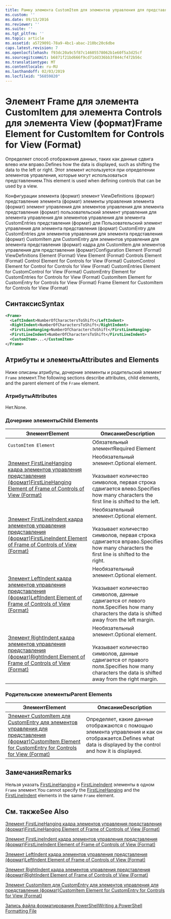 ```yaml
---
title: Рамку элемента CustomItem для элементов управления для представления (формат) | Документация Майкрософт
ms.custom: ''
ms.date: 09/13/2016
ms.reviewer: ''
ms.suite: ''
ms.tgt_pltfrm: ''
ms.topic: article
ms.assetid: a5729091-78a9-4bc1-abac-210bc20c6dbe
caps.latest.revision: 7
ms.openlocfilehash: f93dc20a9c5f87c14605578062b1e60f5a3d25cf
ms.sourcegitcommit: b6871f21bd666f9cd71dd336bb3f844cf472b56c
ms.translationtype: MT
ms.contentlocale: ru-RU
ms.lasthandoff: 02/03/2019
ms.locfileid: "56859820"
---
```

# <a name="frame-element-for-customitem-for-controls-for-view-format"></a><span data-ttu-id="9d2d8-102">Элемент Frame для элемента CustomItem для элемента Controls для элемента View (формат)</span><span class="sxs-lookup"><span data-stu-id="9d2d8-102">Frame Element for CustomItem for Controls for View (Format)</span></span>

<span data-ttu-id="9d2d8-103">Определяет способ отображения данных, таких как данные сдвига влево или вправо.</span><span class="sxs-lookup"><span data-stu-id="9d2d8-103">Defines how the data is displayed, such as shifting the data to the left or right.</span></span> <span data-ttu-id="9d2d8-104">Этот элемент используется при определении элементов управления, которые могут использоваться представлением.</span><span class="sxs-lookup"><span data-stu-id="9d2d8-104">This element is used when defining controls that can be used by a view.</span></span>

<span data-ttu-id="9d2d8-105">Конфигурации элемента (формат) элемент ViewDefinitions (формат) представление элемента (формат) элементы управления элемента (формат) элемент управления для элементов управления для элемента представления (формат) пользовательский элемент управления для элемента управления для элементов управления для элемента CustomEntries представления (формат) для Пользовательский элемент управления для элемента представления (формат) CustomEntry для CustomEntries для элементов управления для элемента представления (формат) CustomItem для CustomEntry для элементов управления для элемента представления (формат) кадра для CustomItem для элементов управления для представления (формат)</span><span class="sxs-lookup"><span data-stu-id="9d2d8-105">Configuration Element (Format) ViewDefinitions Element (Format) View Element (Format) Controls Element (Format) Control Element for Controls for View (Format) CustomControl Element for Control for Controls for View (Format) CustomEntries Element for CustomControl for View (Format) CustomEntry Element for CustomEntries for Controls for View (Format) CustomItem Element for CustomEntry for Controls for View (Format) Frame Element for CustomItem for Controls for View (Format)</span></span>

## <a name="syntax"></a><span data-ttu-id="9d2d8-106">Синтаксис</span><span class="sxs-lookup"><span data-stu-id="9d2d8-106">Syntax</span></span>

```xml
<Frame>
  <LeftIndent>NumberOfCharactersToShift</LeftIndent>
  <RightIndent>NumberOfCharactersToShift</RightIndent>
  <FirstLineHanging>NumberOfCharactersToShift</FirstLineHanging>
  <FirstLineIndent>NumberOfCharactersToShift</FirstLineIndent>
  <CustomItem>...</CustomItem>
</Frame>
```

## <a name="attributes-and-elements"></a><span data-ttu-id="9d2d8-107">Атрибуты и элементы</span><span class="sxs-lookup"><span data-stu-id="9d2d8-107">Attributes and Elements</span></span>

<span data-ttu-id="9d2d8-108">Ниже описаны атрибуты, дочерние элементы и родительский элемент `Frame` элемент.</span><span class="sxs-lookup"><span data-stu-id="9d2d8-108">The following sections describe attributes, child elements, and the parent element of the `Frame` element.</span></span>

### <a name="attributes"></a><span data-ttu-id="9d2d8-109">Атрибуты</span><span class="sxs-lookup"><span data-stu-id="9d2d8-109">Attributes</span></span>

<span data-ttu-id="9d2d8-110">Нет.</span><span class="sxs-lookup"><span data-stu-id="9d2d8-110">None.</span></span>

### <a name="child-elements"></a><span data-ttu-id="9d2d8-111">Дочерние элементы</span><span class="sxs-lookup"><span data-stu-id="9d2d8-111">Child Elements</span></span>

|<span data-ttu-id="9d2d8-112">Элемент</span><span class="sxs-lookup"><span data-stu-id="9d2d8-112">Element</span></span>|<span data-ttu-id="9d2d8-113">Описание</span><span class="sxs-lookup"><span data-stu-id="9d2d8-113">Description</span></span>|
|-------------|-----------------|
|`CustomItem Element`|<span data-ttu-id="9d2d8-114">Обязательный элемент</span><span class="sxs-lookup"><span data-stu-id="9d2d8-114">Required Element</span></span>|
|[<span data-ttu-id="9d2d8-115">Элемент FirstLineHanging кадра элементов управления представления (формат)</span><span class="sxs-lookup"><span data-stu-id="9d2d8-115">FirstLineHanging Element of Frame of Controls of View (Format)</span></span>](./firstlinehanging-element-for-frame-for-controls-for-view-format.md)|<span data-ttu-id="9d2d8-116">Необязательный элемент.</span><span class="sxs-lookup"><span data-stu-id="9d2d8-116">Optional element.</span></span><br /><br /> <span data-ttu-id="9d2d8-117">Указывает количество символов, первая строка сдвигается влево.</span><span class="sxs-lookup"><span data-stu-id="9d2d8-117">Specifies how many characters the first line is shifted to the left.</span></span>|
|[<span data-ttu-id="9d2d8-118">Элемент FirstLineIndent кадра элементов управления представления (формат)</span><span class="sxs-lookup"><span data-stu-id="9d2d8-118">FirstLineIndent Element of Frame of Controls of View (Format)</span></span>](./firstlineindent-element-for-frame-for-controls-for-view-format.md)|<span data-ttu-id="9d2d8-119">Необязательный элемент.</span><span class="sxs-lookup"><span data-stu-id="9d2d8-119">Optional element.</span></span><br /><br /> <span data-ttu-id="9d2d8-120">Указывает количество символов, первая строка сдвигается вправо.</span><span class="sxs-lookup"><span data-stu-id="9d2d8-120">Specifies how many characters the first line is shifted to the right.</span></span>|
|[<span data-ttu-id="9d2d8-121">Элемент LeftIndent кадра элементов управления представления (формат)</span><span class="sxs-lookup"><span data-stu-id="9d2d8-121">LeftIndent Element of Frame of Controls of View (Format)</span></span>](./leftindent-element-for-frame-for-controls-for-view-format.md)|<span data-ttu-id="9d2d8-122">Необязательный элемент.</span><span class="sxs-lookup"><span data-stu-id="9d2d8-122">Optional element.</span></span><br /><br /> <span data-ttu-id="9d2d8-123">Указывает количество символов, данные сдвигается от левого поля.</span><span class="sxs-lookup"><span data-stu-id="9d2d8-123">Specifies how many characters the data is shifted away from the left margin.</span></span>|
|[<span data-ttu-id="9d2d8-124">Элемент RightIndent кадра элементов управления представления (формат)</span><span class="sxs-lookup"><span data-stu-id="9d2d8-124">RightIndent Element of Frame of Controls of View (Format)</span></span>](./rightindent-element-for-frame-for-controls-for-view-format.md)|<span data-ttu-id="9d2d8-125">Необязательный элемент.</span><span class="sxs-lookup"><span data-stu-id="9d2d8-125">Optional element.</span></span><br /><br /> <span data-ttu-id="9d2d8-126">Указывает количество символов, данные сдвигается от правого поля.</span><span class="sxs-lookup"><span data-stu-id="9d2d8-126">Specifies how many characters the data is shifted away from the right margin.</span></span>|

### <a name="parent-elements"></a><span data-ttu-id="9d2d8-127">Родительские элементы</span><span class="sxs-lookup"><span data-stu-id="9d2d8-127">Parent Elements</span></span>

|<span data-ttu-id="9d2d8-128">Элемент</span><span class="sxs-lookup"><span data-stu-id="9d2d8-128">Element</span></span>|<span data-ttu-id="9d2d8-129">Описание</span><span class="sxs-lookup"><span data-stu-id="9d2d8-129">Description</span></span>|
|-------------|-----------------|
|[<span data-ttu-id="9d2d8-130">Элемент CustomItem для CustomEntry для элементов управления для представления (формат)</span><span class="sxs-lookup"><span data-stu-id="9d2d8-130">CustomItem Element for CustomEntry for Controls for View (Format)</span></span>](./customitem-element-for-customentry-for-controls-for-view-format.md)|<span data-ttu-id="9d2d8-131">Определяет, какие данные отображаются с помощью элемента управления и как он отображается.</span><span class="sxs-lookup"><span data-stu-id="9d2d8-131">Defines what data is displayed by the control and how it is displayed.</span></span>|

## <a name="remarks"></a><span data-ttu-id="9d2d8-132">Замечания</span><span class="sxs-lookup"><span data-stu-id="9d2d8-132">Remarks</span></span>

<span data-ttu-id="9d2d8-133">Нельзя указать [FirstLineHanging](./firstlinehanging-element-for-frame-for-controls-for-view-format.md) и [FirstLineIndent](./firstlineindent-element-for-frame-for-controls-for-view-format.md) элементы в одном `Frame` элемент.</span><span class="sxs-lookup"><span data-stu-id="9d2d8-133">You cannot specify the [FirstLineHanging](./firstlinehanging-element-for-frame-for-controls-for-view-format.md) and the [FirstLineIndent](./firstlineindent-element-for-frame-for-controls-for-view-format.md) elements in the same `Frame` element.</span></span>

## <a name="see-also"></a><span data-ttu-id="9d2d8-134">См. также</span><span class="sxs-lookup"><span data-stu-id="9d2d8-134">See Also</span></span>

[<span data-ttu-id="9d2d8-135">Элемент FirstLineHanging кадра элементов управления представления (формат)</span><span class="sxs-lookup"><span data-stu-id="9d2d8-135">FirstLineHanging Element of Frame of Controls of View (Format)</span></span>](./firstlinehanging-element-for-frame-for-controls-for-view-format.md)

[<span data-ttu-id="9d2d8-136">Элемент FirstLineIndent кадра элементов управления представления (формат)</span><span class="sxs-lookup"><span data-stu-id="9d2d8-136">FirstLineIndent Element of Frame of Controls of View (Format)</span></span>](./firstlineindent-element-for-frame-for-controls-for-view-format.md)

[<span data-ttu-id="9d2d8-137">Элемент LeftIndent кадра элементов управления представления (формат)</span><span class="sxs-lookup"><span data-stu-id="9d2d8-137">LeftIndent Element of Frame of Controls of View (Format)</span></span>](./leftindent-element-for-frame-for-controls-for-view-format.md)

[<span data-ttu-id="9d2d8-138">Элемент RightIndent кадра элементов управления представления (формат)</span><span class="sxs-lookup"><span data-stu-id="9d2d8-138">RightIndent Element of Frame of Controls of View (Format)</span></span>](./rightindent-element-for-frame-for-controls-for-view-format.md)

[<span data-ttu-id="9d2d8-139">Элемент CustomItem для CustomEntry для элементов управления для представления (формат)</span><span class="sxs-lookup"><span data-stu-id="9d2d8-139">CustomItem Element for CustomEntry for Controls for View (Format)</span></span>](./customitem-element-for-customentry-for-controls-for-view-format.md)

[<span data-ttu-id="9d2d8-140">Запись файла форматирования PowerShell</span><span class="sxs-lookup"><span data-stu-id="9d2d8-140">Writing a PowerShell Formatting File</span></span>](./writing-a-powershell-formatting-file.md)
